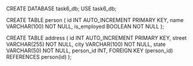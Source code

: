 CREATE DATABASE task6_db;
USE task6_db;

CREATE TABLE person (
    id INT AUTO_INCREMENT PRIMARY KEY,
    name VARCHAR(100) NOT NULL,
    is_employed BOOLEAN NOT NULL
);

CREATE TABLE address (
    id INT AUTO_INCREMENT PRIMARY KEY,
    street VARCHAR(255) NOT NULL,
    city VARCHAR(100) NOT NULL,
    state VARCHAR(50) NOT NULL,
    person_id INT,
    FOREIGN KEY (person_id) REFERENCES person(id)
);